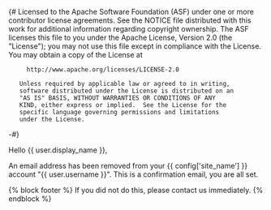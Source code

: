 {#
       Licensed to the Apache Software Foundation (ASF) under one
       or more contributor license agreements.  See the NOTICE file
       distributed with this work for additional information
       regarding copyright ownership.  The ASF licenses this file
       to you under the Apache License, Version 2.0 (the
       "License"); you may not use this file except in compliance
       with the License.  You may obtain a copy of the License at

         http://www.apache.org/licenses/LICENSE-2.0

       Unless required by applicable law or agreed to in writing,
       software distributed under the License is distributed on an
       "AS IS" BASIS, WITHOUT WARRANTIES OR CONDITIONS OF ANY
       KIND, either express or implied.  See the License for the
       specific language governing permissions and limitations
       under the License.
-#}

Hello {{ user.display_name }},

An email address has been removed from your {{ config['site_name'] }} account "{{ user.username }}". This is a confirmation email, you are all set.

{% block footer %}
If you did not do this, please contact us immediately.
{% endblock %}
